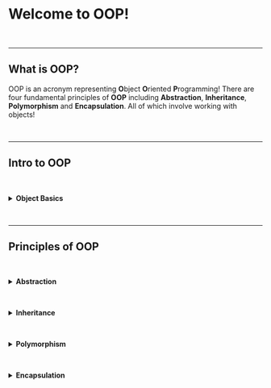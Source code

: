
# Welcome to OOP!

&nbsp;

---

## What is OOP?

OOP is an acronym representing **O**bject **O**riented **P**rogramming! There are four fundamental principles of **OOP** including **Abstraction**, **Inheritance**, **Polymorphism** and **Encapsulation**. All of which involve working with objects!

&nbsp;

---

## Intro to OOP

&nbsp;

<details>
  <summary><strong>Object Basics</strong></summary>

  ![UBER EATS](https://media.dhakatribune.com/uploads/2019/03/ue-fb-post-1552481772590.png)

  OOP offers us the ability to create objects in our programs that resemble things in the real world. We are then able to easily access specific functionality and data.
  
  Imagine a delivery driver for Amazon or Uber Eats, this can be represented programatically in an object! 

**[Start lesson!](/Object-Basics.md)**

</details>

&nbsp;

---

## Principles of OOP

&nbsp;

<details>
  <summary><strong>Abstraction</strong></summary>

* details

</details>

&nbsp;

<details>
  <summary><strong>Inheritance</strong></summary>

* details

</details>

&nbsp;

<details>
  <summary><strong>Polymorphism</strong></summary>

* details

</details>

&nbsp;

<details>
  <summary><strong>Encapsulation</strong></summary>

* details

</details>
